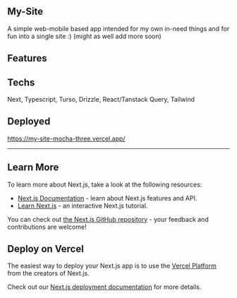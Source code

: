 ## My-Site

A simple web-mobile based app intended for my own in-need things and for fun into a single site :)
(might as well add more soon)

## Features 


## Techs
Next, Typescript, Turso, Drizzle, React/Tanstack Query, Tailwind

## Deployed
https://my-site-mocha-three.vercel.app/

<hr/>

## Learn More

To learn more about Next.js, take a look at the following resources:

- [Next.js Documentation](https://nextjs.org/docs) - learn about Next.js features and API.
- [Learn Next.js](https://nextjs.org/learn) - an interactive Next.js tutorial.

You can check out [the Next.js GitHub repository](https://github.com/vercel/next.js/) - your feedback and contributions are welcome!

## Deploy on Vercel

The easiest way to deploy your Next.js app is to use the [Vercel Platform](https://vercel.com/new?utm_medium=default-template&filter=next.js&utm_source=create-next-app&utm_campaign=create-next-app-readme) from the creators of Next.js.

Check out our [Next.js deployment documentation](https://nextjs.org/docs/deployment) for more details.
